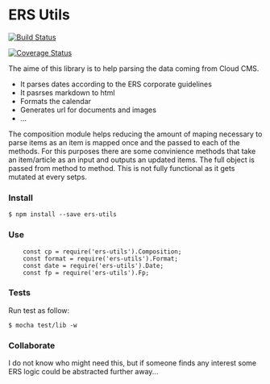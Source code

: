 # ERS Utils

[![Build Status](https://travis-ci.org/EuropeanRespiratorySociety/ers-utils.svg?branch=master)](https://travis-ci.org/EuropeanRespiratorySociety/ers-utils)

[![Coverage Status](https://coveralls.io/repos/github/EuropeanRespiratorySociety/ers-utils/badge.svg?branch=master)](https://coveralls.io/github/EuropeanRespiratorySociety/ers-utils?branch=master)

The aime of this library is to help parsing the data coming from Cloud CMS.

* It parses dates according to the ERS corporate guidelines
* It pasrses markdown to html
* Formats the calendar
* Generates url for documents and images
* ...

The composition module helps reducing the amount of maping necessary to parse items as an item is mapped once and the passed to each of the methods. For this purposes there are some convinience methods that take an item/article as an input and outputs an updated items. The full object is passed from method to method.
This is not fully functional as it gets mutated at every setps.

### Install

`$ npm install --save ers-utils`

### Use

```
    const cp = require('ers-utils').Composition;
    const format = require('ers-utils').Format;
    const date = require('ers-utils').Date;
    const fp = require('ers-utils').Fp;
```

### Tests

Run test as follow:

`$ mocha test/lib -w`

### Collaborate 
I do not know who might need this, but if someone finds any interest some ERS logic could be abstracted further away...

